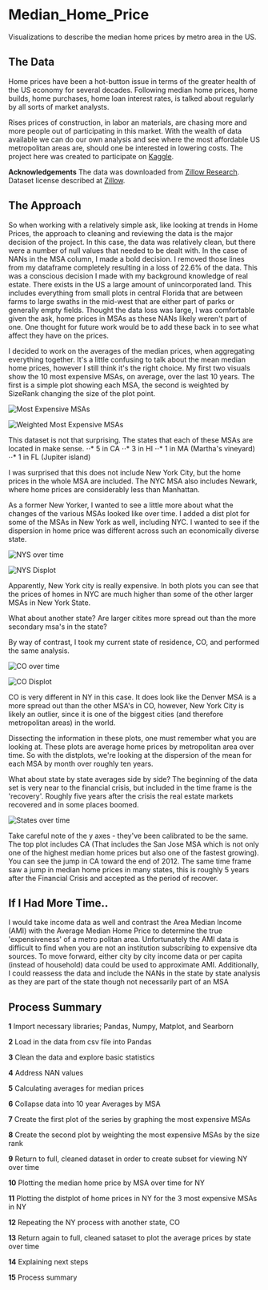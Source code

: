 # Median_Home_Price
Visualizations to describe the median home prices by metro area in the US. 

## The Data

Home prices have been a hot-button issue in terms of the greater health of the US economy for several decades.  Following median home prices, home builds, home purchases, home loan interest rates, is talked about regularly by all sorts of market analysts.  

Rises prices of construction, in labor an materials, are chasing more and more people out of participating in this market.  With the wealth of data available we can do our own analysis and see where the most affordable US metropolitan areas are, should one be interested in lowering costs.  The project here was created to participate on [Kaggle](https://www.kaggle.com/paultimothymooney/zillow-house-price-data).

__Acknowledgements__
The data was downloaded from [Zillow Research](https://www.zillow.com/research/data/). Dataset license described at [Zillow](https://www.zillow.com/research/data/).

## The Approach

So when working with a relatively simple ask, like looking at trends in Home Prices, the approach to cleaning and reviewing the data is the major decision of the project. In this case, the data was relatively clean, but there were a number of null values that needed to be dealt with. In the case of NANs in the MSA column, I made a bold decision. I removed those lines from my dataframe completely resulting in a loss of 22.6% of the data. This was a conscious decision I made with my background knowledge of real estate. There exists in the US a large amount of unincorporated land. This includes everything from small plots in central Florida that are between farms to large swaths in the mid-west that are either part of parks or generally empty fields. Thought the data loss was large, I was comfortable given the ask, home prices in MSAs as these NANs likely weren't part of one. One thought for future work would be to add these back in to see what affect they have on the prices.

I decided to work on the averages of the median prices, when aggregating everything together. It's a little confusing to talk about the mean median home prices, however I still think it's the right choice. My first two visuals show the 10 most expensive MSAs, on average, over the last 10 years. The first is a simple plot showing each MSA, the second is weighted by SizeRank changing the size of the plot point.

![Most Expensive MSAs](https://github.com/MissAle17/Median_Home_Price/blob/master/images/most%20exp.png)

![Weighted Most Expensive MSAs](https://github.com/MissAle17/Median_Home_Price/blob/master/images/most%20exp%20w.png)

This dataset is not that surprising. The states that each of these MSAs are located in make sense.
⋅⋅* 5 in CA
⋅⋅* 3 in HI
⋅⋅* 1 in MA (Martha's vineyard)
⋅⋅* 1 in FL (Jupiter island)

I was surprised that this does not include New York City, but the home prices in the whole MSA are included. The NYC MSA also includes Newark, where home prices are considerably less than Manhattan.

As a former New Yorker, I wanted to see a little more about what the changes of the various MSAs looked like over time.  I added a dist plot for some of the MSAs in New York as well, including NYC.  I wanted to see if the dispersion in home price was different across such an economically diverse state.  

![NYS over time](https://github.com/MissAle17/Median_Home_Price/blob/master/images/NYS%20prices.png)


![NYS Displot](https://github.com/MissAle17/Median_Home_Price/blob/master/images/NYS%20dist.png)

Apparently, New York city is really expensive.  In both plots you can see that the prices of homes in NYC are much higher than some of the other larger MSAs in New York State.  

What about another state?  Are larger citites more spread out than the more secondary msa's in the state?

By way of contrast, I took my current state of residence, CO, and performed the same analysis.

![CO over time](https://github.com/MissAle17/Median_Home_Price/blob/master/images/CO%20prices.png)


![CO Displot](https://github.com/MissAle17/Median_Home_Price/blob/master/images/CO%20dist.png)


CO is very different in NY in this case. It does look like the Denver MSA is a more spread out than the other MSA's in CO, however, New York City is likely an outlier, since it is one of the biggest cities (and therefore metropolitan areas) in the world.

Dissecting the information in these plots, one must remember what you are looking at. These plots are average home prices by metropolitan area over time. So with the distplots, we're looking at the dispersion of the mean for each MSA by month over roughly ten years.

What about state by state averages side by side? The beginning of the data set is very near to the financial crisis, but included in the time frame is the 'recovery'. Roughly five years after the crisis the real estate markets recovered and in some places boomed.

![States over time](https://github.com/MissAle17/Median_Home_Price/blob/master/images/states%20prices.png)

Take careful note of the y axes - they've been calibrated to be the same. The top plot includes CA (That includes the San Jose MSA which is not only one of the highest median home prices but also one of the fastest growing). You can see the jump in CA toward the end of 2012. The same time frame saw a jump in median home prices in many states, this is roughly 5 years after the Financial Crisis and accepted as the period of recover.

## If I Had More Time..

I would take income data as well and contrast the Area Median Income (AMI) with the Average Median Home Price to determine the true 'expensiveness' of a metro politan area. Unfortunately the AMI data is difficult to find when you are not an institution subscribing to expensive dta sources. To move forward, either city by city income data or per capita (instead of household) data could be used to approximate AMI. Additionally, I could reassess the data and include the NANs in the state by state analysis as they are part of the state though not necessarily part of an MSA


## Process Summary

__1__ Import necessary libraries; Pandas, Numpy, Matplot, and Searborn

__2__ Load in the data from csv file into Pandas

__3__ Clean the data and explore basic statistics

__4__ Address NAN values

__5__ Calculating averages for median prices

__6__ Collapse data into 10 year Averages by MSA

__7__ Create the first plot of the series by graphing the most expensive MSAs

__8__ Create the second plot by weighting the most expensive MSAs by the size rank

__9__ Return to full, cleaned dataset in order to create subset for viewing NY over time

__10__ Plotting the median home price by MSA over time for NY

__11__ Plotting the distplot of home prices in NY for the 3 most expensive MSAs in NY

__12__ Repeating the NY process with another state, CO

__13__ Return again to full, cleaned sataset to plot the average prices by state over time

__14__ Explaining next steps

__15__ Process summary


